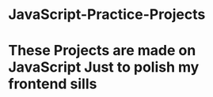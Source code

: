 # JavaScript-Practice-Projects
<h1>These Projects are made on JavaScript Just to polish my frontend sills</h1>
